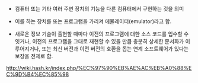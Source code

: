 - 컴퓨터 또는 기타 여러 주변 장치의 기능을 다른 컴퓨터에서 구현하는 것을 의미  
    
- 이를 하는 장치를 또는 프로그램을 가리켜 에뮬레이터(emulator)라고 함.
- 새로운 정보 기술이 출현할 때마다 이전의 프로그램에 대한 소스 코드를 입수할 수 잇거나, 이전의 프로그램을 그대로 재현할 수 있을 만큼 충분히 상세한 문서화가 이루어지거나, 또는 최신 버전과 이전 버전의 호환을 돕는 연계 소프트웨어가 있다는 보장을 전제로 함.

http://wiki.hash.kr/index.php/%EC%97%90%EB%AE%AC%EB%A0%88%EC%9D%B4%EC%85%98
